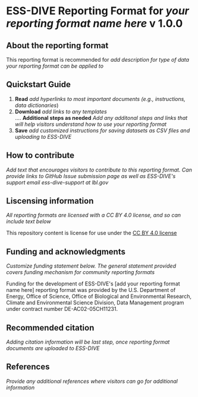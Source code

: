 # ESS-DIVE Reporting Format for *your reporting format name here* v 1.0.0

## About the reporting format
This reporting format is recommended for *add description for type of data your reporting format can be applied to*

## Quickstart Guide
  1. **Read** *add hyperlinks to most important documents (e.g., instructions, data dictionaries*)
  2. **Download** *add links to any templates*  
  .... **Additional steps as needed** *Add any additonal steps and links that will help visitors understand how to use your reporting format*
  4. **Save** *add customized instructions for saving datasets as CSV files and uploading to ESS-DIVE*
    
## How to contribute

*Add text that encourages visitors to contribute to this reporting format. Can provide links to GitHub Issue submission page as well as ESS-DIVE's support email ess-dive-support *at* lbl.gov*  

## Liscensing information
*All reporting formats are licensed with a CC BY 4.0 license, and so can include text below*

This repository content is license for use under the [CC BY 4.0 license](https://creativecommons.org/licenses/by/4.0/)

## Funding and acknowledgments

*Customize funding statement below. The general statement provided covers funding mechanism for community reporting formats*  

Funding for the development of ESS-DIVE's [add your reporting format name here] reporting format was provided by the U.S. Department of Energy, Office of Science, Office of Biological and Environmental Research, Climate and Environmental Science Division, Data Management program under contract number DE-AC02-05CH11231.

## Recommended citation
*Adding citation information will be last step, once reporting format documents are uploaded to ESS-DIVE*

## References

*Provide any additional references where visitors can go for additional information*
